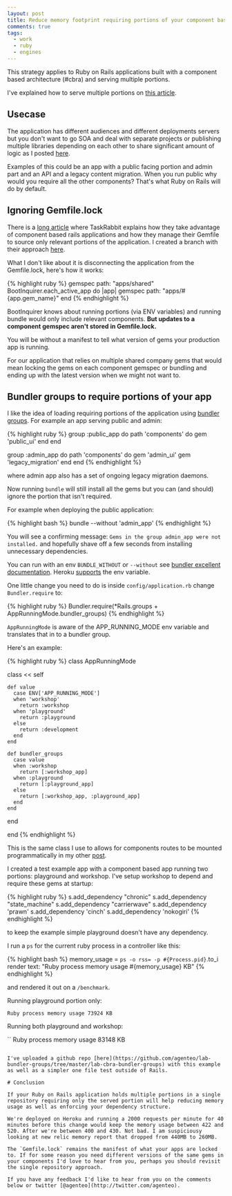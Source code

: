 ```yaml
---
layout: post
title: Reduce memory footprint requiring portions of your component based Rails application with Bundler
comments: true
tags:
  - work
  - ruby
  - engines
---
```


This strategy applies to Ruby on Rails applications built with a component based architecture (#cbra) and serving multiple portions.

I've explained how to serve multiple portions on [this article](http://teotti.com/feature-flagging-portions-of-your-ruby-on-rails-application-with-engines/).

## Usecase

The application has different audiences and different deployments servers but you don't want to go SOA and deal with separate projects or publishing multiple libraries depending on each other to share significant amount of logic as I posted [here](http://teotti.com/git-precommit-hooks-helping-local-ruby-gems-development/).

Examples of this could be an app with a public facing portion and admin part and an API and a legacy content migration. When you run public why would you require all the other components? That's what Ruby on Rails will do by default.

## Ignoring Gemfile.lock

There is a [long article](http://tech.taskrabbit.com/blog/2014/02/11/rails-4-engines/) where TaskRabbit explains how they take advantage of component based rails applications and how they manage their Gemfile to source only relevant portions of the application. I created a branch with their approach [here](https://github.com/agenteo/lab-bundler-groups/tree/boot-inquirer-approach/lab-cbra-bundler-groups).

What I don't like about it is disconnecting the application from the Gemfile.lock, here's how it works:

{% highlight ruby %}
gemspec path: "apps/shared"
BootInquirer.each_active_app do |app|
  gemspec path: "apps/#{app.gem_name}"
end
{% endhighlight %}

BootInquirer knows about running portions (via ENV variables) and running bundle would only include relevant components. **But updates to a component gemspec aren't stored in Gemfile.lock.**

You will be without a manifest to tell what version of gems your production app is running. 

For our application that relies on multiple shared company gems that would mean locking the gems on each component gemspec or bundling and ending up with the latest version when we might not want to. 

## Bundler groups to require portions of your app

I like the idea of loading requiring portions of the application using [bundler groups](http://bundler.io/v1.5/groups.html). For example an app serving public and admin:


{% highlight ruby %}
group :public_app do
  path 'components' do
    gem 'public_ui'
  end
end

group :admin_app do
  path 'components' do
    gem 'admin_ui'
    gem 'legacy_migration'
  end
end
{% endhighlight %}

where admin app also has a set of ongoing legacy migration daemons.

Now running `bundle` will still install all the gems but you can (and should) ignore the portion that isn't required. 

For example when deploying the public application:

{% highlight bash %}
bundle --without 'admin_app'
{% endhighlight %}

You will see a confirming message: `Gems in the group admin_app were not installed.` and hopefully shave off a few seconds from installing unnecessary dependencies.

You can run with an env `BUNDLE_WITHOUT` or `--without` see [bundler excellent documentation](http://bundler.io/v1.3/man/bundle-config.1.html). Heroku [supports](https://devcenter.heroku.com/articles/bundler#specifying-gems-and-groups) the env variable.

One little change you need to do is inside `config/application.rb` change `Bundler.require` to:

{% highlight ruby %}
Bundler.require(*Rails.groups + AppRunningMode.bundler_groups)
{% endhighlight %}

`AppRunningMode` is aware of the APP_RUNNING_MODE env variable and translates that in to a bundler group.

Here's an example:

{% highlight ruby %}
class AppRunningMode

  class << self

    def value
      case ENV['APP_RUNNING_MODE']
      when 'workshop'
        return :workshop
      when 'playground'
        return :playground
      else
        return :development
      end
    end

    def bundler_groups
      case value
      when :workshop
        return [:workshop_app]
      when :playground
        return [:playground_app]
      else
        return [:workshop_app, :playground_app]
      end
    end

  end

end
{% endhighlight %}


This is the same class I use to allows for components routes to be mounted programmatically in my other [post](http://teotti.com/feature-flagging-portions-of-your-ruby-on-rails-application-with-engines/).

I created a test example app with a component based app running two portions: playground and workshop. I've setup workshop to depend and require these gems at startup:

{% highlight ruby %}
s.add_dependency "chronic"
s.add_dependency "state_machine"
s.add_dependency "carrierwave"
s.add_dependency 'prawn'
s.add_dependency 'cinch'
s.add_dependency 'nokogiri'
{% endhighlight %}

to keep the example simple playground doesn't have any dependency.

I run a `ps` for the current ruby process in a controller like this:

{% highlight bash %}
memory_usage = `ps -o rss= -p #{Process.pid}`.to_i
render text: "Ruby process memory usage #{memory_usage} KB"
{% endhighlight %}

and rendered it out on a `/benchmark`.

Running playground portion only:

```
Ruby process memory usage 73924 KB
```

Running both playground and workshop:

``
Ruby process memory usage 83148 KB
```
 
I've uploaded a github repo [here](https://github.com/agenteo/lab-bundler-groups/tree/master/lab-cbra-bundler-groups) with this example as well as a simpler one file test outside of Rails.
 
# Conclusion

If your Ruby on Rails application holds multiple portions in a single repository requiring only the served portion will help reducing memory usage as well as enforcing your dependency structure.

We're deployed on Heroku and running a 2000 requests per minute for 40 minutes before this change would keep the memory usage between 422 and 520. After we're between 400 and 430. Not bad. I am suspiciousy looking at new relic memory report that dropped from 440MB to 260MB.

The `Gemfile.lock` remains the manifest of what your apps are locked to. If for some reason you need different versions of the same gems in your components I'd love to hear from you, perhaps you should revisit the single repository approach.

If you have any feedback I'd like to hear from you on the comments below or twitter [@agenteo](http://twitter.com/agenteo).
